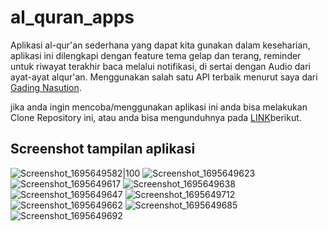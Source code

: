 # al_quran_apps
Aplikasi al-qur'an sederhana yang dapat kita gunakan dalam keseharian, aplikasi ini dilengkapi dengan feature tema gelap dan terang, reminder untuk riwayat terakhir baca melalui notifikasi, di sertai dengan Audio dari ayat-ayat alqur'an.
Menggunakan salah satu API terbaik menurut saya dari [Gading Nasution](https://github.com/gadingnst/quran-api).

jika anda ingin mencoba/menggunakan aplikasi ini anda bisa melakukan Clone Repository ini, atau anda bisa mengunduhnya pada [LINK](https://drive.google.com/file/d/1nWHPI2yq-w6ceEIv1PDvC8doI0_atQDG/view?usp=sharing)berikut.

## Screenshot tampilan aplikasi

![Screenshot_1695649582|100](https://github.com/Angga-Nugraha/al_quran_apps/assets/76716099/745a0d67-7d9e-4bf4-a25a-ed2a4c0efd09)
![Screenshot_1695649623](https://github.com/Angga-Nugraha/al_quran_apps/assets/76716099/c87ad3fe-1937-45c9-a8d6-89b54286ea3e|width=100px)
![Screenshot_1695649617](https://github.com/Angga-Nugraha/al_quran_apps/assets/76716099/864ce2b7-70d2-4fc3-a924-242ace96ac97|width=100px)
![Screenshot_1695649638](https://github.com/Angga-Nugraha/al_quran_apps/assets/76716099/bca1e4ce-47d6-431c-8a0b-48ea8d50e6af|width=100px)
![Screenshot_1695649647](https://github.com/Angga-Nugraha/al_quran_apps/assets/76716099/ee7f42de-0406-487d-b302-8b48b4e0da37|width=100px)
![Screenshot_1695649712](https://github.com/Angga-Nugraha/al_quran_apps/assets/76716099/f3423c7e-8274-4956-8b62-eab82850de91|width=100px)
![Screenshot_1695649662](https://github.com/Angga-Nugraha/al_quran_apps/assets/76716099/7c21856f-2dd2-4608-ac77-18316a16b6dc|width=100px)
![Screenshot_1695649685](https://github.com/Angga-Nugraha/al_quran_apps/assets/76716099/8ad50c82-1a90-4214-b2b7-559adb9c934c|width=100px)
![Screenshot_1695649692](https://github.com/Angga-Nugraha/al_quran_apps/assets/76716099/55e7ec81-d655-4526-bd4e-75a6b85d955a|width=100px)
